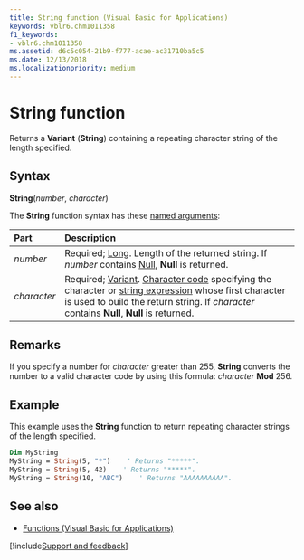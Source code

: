 ```yaml
---
title: String function (Visual Basic for Applications)
keywords: vblr6.chm1011358
f1_keywords:
- vblr6.chm1011358
ms.assetid: d6c5c054-21b9-f777-acae-ac31710ba5c5
ms.date: 12/13/2018
ms.localizationpriority: medium
---
```



# String function

Returns a **Variant** (**String**) containing a repeating character string of the length specified.

## Syntax

**String**(_number_, _character_)

The **String** function syntax has these [named arguments](../../Glossary/vbe-glossary.md#named-argument):

|Part|Description|
|:-----|:-----|
|_number_|Required; [Long](../../Glossary/vbe-glossary.md#long-data-type). Length of the returned string. If _number_ contains [Null](../../Glossary/vbe-glossary.md#null), **Null** is returned.|
|_character_|Required; [Variant](../../Glossary/vbe-glossary.md#variant-data-type). [Character code](../../Glossary/vbe-glossary.md#character-code) specifying the character or [string expression](../../Glossary/vbe-glossary.md#string-expression) whose first character is used to build the return string. If _character_ contains **Null**, **Null** is returned.|

## Remarks

If you specify a number for _character_ greater than 255, **String** converts the number to a valid character code by using this formula: _character_ **Mod** 256.

## Example

This example uses the **String** function to return repeating character strings of the length specified.


```vb
Dim MyString
MyString = String(5, "*")    ' Returns "*****".
MyString = String(5, 42)    ' Returns "*****".
MyString = String(10, "ABC")    ' Returns "AAAAAAAAAA".

```

## See also

- [Functions (Visual Basic for Applications)](../functions-visual-basic-for-applications.md)

[!include[Support and feedback](~/includes/feedback-boilerplate.md)]
